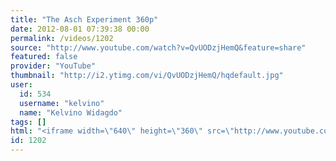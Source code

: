 ```yaml
---
title: "The Asch Experiment 360p"
date: 2012-08-01 07:39:38 00:00
permalink: /videos/1202
source: "http://www.youtube.com/watch?v=QvUODzjHemQ&feature=share"
featured: false
provider: "YouTube"
thumbnail: "http://i2.ytimg.com/vi/QvUODzjHemQ/hqdefault.jpg"
user:
  id: 534
  username: "kelvino"
  name: "Kelvino Widagdo"
tags: []
html: "<iframe width=\"640\" height=\"360\" src=\"http://www.youtube.com/embed/QvUODzjHemQ?wmode=transparent&fs=1&feature=oembed\" frameborder=\"0\" allowfullscreen></iframe>"
id: 1202
---
```


